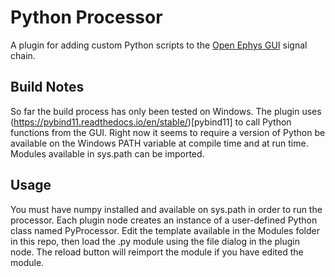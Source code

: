 # Python Processor

A plugin for adding custom Python scripts to the [Open Ephys GUI](https://github.com/open-ephys/plugin-GUI) signal chain. 

## Build Notes

So far the build process has only been tested on Windows. The plugin uses (https://pybind11.readthedocs.io/en/stable/)[pybind11] to call Python functions from the GUI. Right now it seems to require a version of Python be available on the Windows PATH variable at compile time and at run time. Modules available in sys.path can be imported.

## Usage

You must have numpy installed and available on sys.path in order to run the processor. Each plugin node creates an instance of a user-defined Python class named PyProcessor. Edit the template available in the Modules folder in this repo, then load the .py module using the file dialog in the plugin node. The reload button will reimport the module if you have edited the module.



